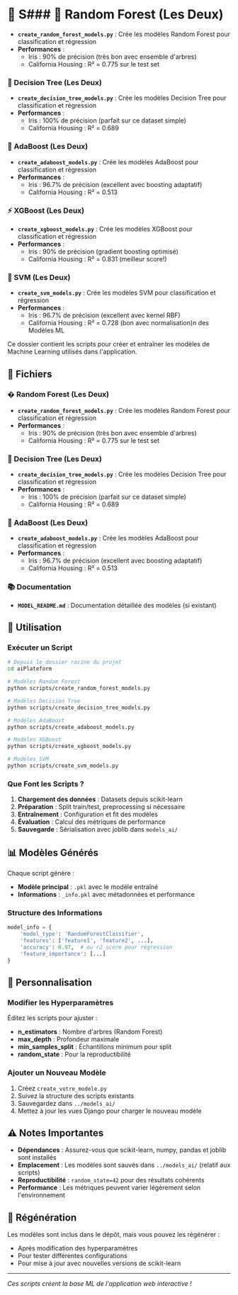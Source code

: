 # 🧠 S### 🌳 Random Forest (Les Deux)
- **`create_random_forest_models.py`** : Crée les modèles Random Forest pour classification et régression
- **Performances** :
  - Iris : 90% de précision (très bon avec ensemble d'arbres)
  - California Housing : R² = 0.775 sur le test set

### 🌿 Decision Tree (Les Deux)
- **`create_decision_tree_models.py`** : Crée les modèles Decision Tree pour classification et régression
- **Performances** :
  - Iris : 100% de précision (parfait sur ce dataset simple)
  - California Housing : R² = 0.689

### 🚀 AdaBoost (Les Deux)
- **`create_adaboost_models.py`** : Crée les modèles AdaBoost pour classification et régression
- **Performances** :
  - Iris : 96.7% de précision (excellent avec boosting adaptatif)
  - California Housing : R² = 0.513

### ⚡ XGBoost (Les Deux)
- **`create_xgboost_models.py`** : Crée les modèles XGBoost pour classification et régression
- **Performances** :
  - Iris : 90% de précision (gradient boosting optimisé)
  - California Housing : R² = 0.831 (meilleur score!)

### 🎯 SVM (Les Deux)
- **`create_svm_models.py`** : Crée les modèles SVM pour classification et régression
- **Performances** :
  - Iris : 96.7% de précision (excellent avec kernel RBF)
  - California Housing : R² = 0.728 (bon avec normalisation)n des Modèles ML

Ce dossier contient les scripts pour créer et entraîner les modèles de Machine Learning utilisés dans l'application.

## 📁 Fichiers

### � Random Forest (Les Deux)
- **`create_random_forest_models.py`** : Crée les modèles Random Forest pour classification et régression
- **Performances** :
  - Iris : 90% de précision (très bon avec ensemble d'arbres)
  - California Housing : R² = 0.775 sur le test set

### 🌳 Decision Tree (Les Deux)
- **`create_decision_tree_models.py`** : Crée les modèles Decision Tree pour classification et régression
- **Performances** :
  - Iris : 100% de précision (parfait sur ce dataset simple)
  - California Housing : R² = 0.689

### 🚀 AdaBoost (Les Deux)
- **`create_adaboost_models.py`** : Crée les modèles AdaBoost pour classification et régression
- **Performances** :
  - Iris : 96.7% de précision (excellent avec boosting adaptatif)
  - California Housing : R² = 0.513

### 📚 Documentation
- **`MODEL_README.md`** : Documentation détaillée des modèles (si existant)

## 🚀 Utilisation

### Exécuter un Script
```bash
# Depuis le dossier racine du projet
cd aiPlateform

# Modèles Random Forest
python scripts/create_random_forest_models.py

# Modèles Decision Tree
python scripts/create_decision_tree_models.py

# Modèles AdaBoost
python scripts/create_adaboost_models.py

# Modèles XGBoost
python scripts/create_xgboost_models.py

# Modèles SVM
python scripts/create_svm_models.py
```

### Que Font les Scripts ?
1. **Chargement des données** : Datasets depuis scikit-learn
2. **Préparation** : Split train/test, preprocessing si nécessaire
3. **Entraînement** : Configuration et fit des modèles
4. **Évaluation** : Calcul des métriques de performance
5. **Sauvegarde** : Sérialisation avec joblib dans `models_ai/`

## 📊 Modèles Générés

Chaque script génère :
- **Modèle principal** : `.pkl` avec le modèle entraîné
- **Informations** : `_info.pkl` avec métadonnées et performance

### Structure des Informations
```python
model_info = {
    'model_type': 'RandomForestClassifier',
    'features': ['feature1', 'feature2', ...],
    'accuracy': 0.97,  # ou r2_score pour régression
    'feature_importance': [...]
}
```

## 🔧 Personnalisation

### Modifier les Hyperparamètres
Éditez les scripts pour ajuster :
- **n_estimators** : Nombre d'arbres (Random Forest)
- **max_depth** : Profondeur maximale
- **min_samples_split** : Échantillons minimum pour split
- **random_state** : Pour la reproductibilité

### Ajouter un Nouveau Modèle
1. Créez `create_votre_modele.py`
2. Suivez la structure des scripts existants
3. Sauvegardez dans `../models_ai/`
4. Mettez à jour les vues Django pour charger le nouveau modèle

## ⚠️ Notes Importantes

- **Dépendances** : Assurez-vous que scikit-learn, numpy, pandas et joblib sont installés
- **Emplacement** : Les modèles sont sauvés dans `../models_ai/` (relatif aux scripts)
- **Reproductibilité** : `random_state=42` pour des résultats cohérents
- **Performance** : Les métriques peuvent varier légèrement selon l'environnement

## 🔄 Régénération

Les modèles sont inclus dans le dépôt, mais vous pouvez les régénérer :
- Après modification des hyperparamètres
- Pour tester différentes configurations
- Pour mise à jour avec nouvelles versions de scikit-learn

---

*Ces scripts créent la base ML de l'application web interactive !*
